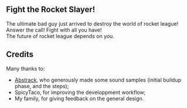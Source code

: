 ## Fight the Rocket Slayer! 
The ultimate bad guy just arrived to destroy the world of rocket league!  Answer the call! Fight with all you have!  
The future of rocket league depends on you.


## Credits
Many thanks to:
- [Abstrack](https://soundcloud.com/kcartsba), who generously made some sound samples (initial buildup phase, and the steps);
- SpicyTaco, for improving the developpment workflow;
- My family, for giving feedback on the general design.
